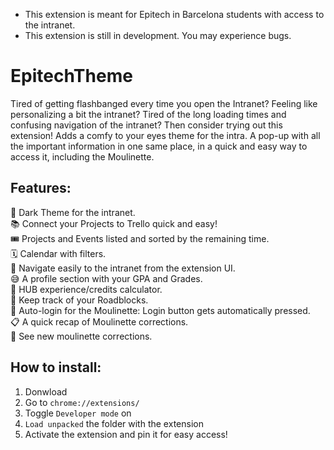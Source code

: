 - This extension is meant for Epitech in Barcelona students with access to the intranet.
- This extension is still in development. You may experience bugs.

# EpitechTheme

Tired of getting flashbanged every time you open the Intranet? Feeling like personalizing a bit the intranet? Tired of the long loading times and confusing navigation of the intranet? Then consider trying out this extension!
Adds a comfy to your eyes theme for the intra. A pop-up with all the important information in one same place, in a quick and easy way to access it, including the Moulinette.

<h2>Features:</h2>

🌙 Dark Theme for the intranet.<br>
📚 Connect your Projects to Trello quick and easy!<br>
🎟️ Projects and Events listed and sorted by the remaining time.<br>
🗓️ Calendar with filters.<br>
🔗 Navigate easily to the intranet from the extension UI.<br>
😅 A profile section with your GPA and Grades.<br>
💼 HUB experience/credits calculator.<br>
🚧 Keep track of your Roadblocks.<br>
🚀 Auto-login for the Moulinette: Login button gets automatically pressed.<br>
📋 A quick recap of Moulinette corrections.<br>
🔔 See new moulinette corrections.<br>

<h2>How to install:</h2>

1. Donwload
2. Go to `chrome://extensions/`
3. Toggle `Developer mode` on
4. `Load unpacked` the folder with the extension
5. Activate the extension and pin it for easy access!
